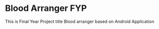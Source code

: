 # Blood Arranger FYP

This is Final Year Project title Blood arranger based on Android Application 
